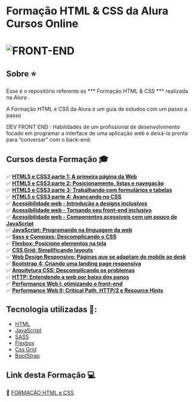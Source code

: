 # Formação HTML & CSS da Alura Cursos Online

<h1>
	<img src="https://scontent.fsjk2-1.fna.fbcdn.net/v/t1.0-9/159500866_4092926580738913_7767665992548719929_n.jpg?_nc_cat=106&ccb=1-3&_nc_sid=0debeb&_nc_ohc=oDBBoHeUHOsAX-ip8x9&_nc_ht=scontent.fsjk2-1.fna&oh=63f404bd94ae74caf9cacd1b8c584359&oe=606DA091" alt="FRONT-END" border="0">

</h1>
 

## Sobre ⭐️

Esse é o repositório referente as *** Formação HTML & CSS ***  realizada na Alura . 

A Formação HTML e CSS da Alura é um guia de estudos com um passo a passo

DEV FRONT END : Habilidades de um profissional de desenvolvimento focado em programar a interface de uma aplicação web e deixá-la pronta para “conversar” com o back-end.

## Cursos desta Formação 🎓

✅ **<a href="https://github.com/saldanhayg/FORMACAO_HTML-CSS_Alura/tree/main/1%20-%20HTML5%20e%20CSS3%20parte%201%20A%20primeira%20p%C3%A1gina%20da%20Web">HTML5 e CSS3 parte 1: A primeira página da Web </a>**<br>
✅ **<a href="https://github.com/saldanhayg/FORMACAO-FRONT-END_ALURA/tree/main/2%20-%20HTML5%20e%20CSS3%20parte%202%20Posicionamento%2C%20listas%20e%20navega%C3%A7%C3%A3o">HTML5 e CSS3 parte 2: Posicionamento, listas e navegação</a>**<br>
✅ **<a href="https://github.com/saldanhayg/FORMACAO-FRONT-END_ALURA/tree/main/3%20-%20HTML5%20e%20CSS3%20parte%203%20Trabalhando%20com%20formul%C3%A1rios%20e%20tabelas">HTML5 e CSS3 parte 3: Trabalhando com formulários e tabelas</a>**<br>
✅ **<a href="https://github.com/saldanhayg/FORMACAO-FRONT-END_ALURA/tree/main/4%20-%20HTML5%20e%20CSS3%20parte%204%20Avan%C3%A7ando%20no%20CSS">HTML5 e CSS3 parte 4: Avançando no CSS </a>**<br>
✅ **<a href="https://github.com/saldanhayg/Formacao-Acessibilidade-Web-Alura/tree/main/1-%20Acessibilidade%20web%20-%20Introdu%C3%A7%C3%A3o%20a%20designs%20inclusivos">Acessibilidade web - Introdução a designs inclusivos</a>**<br>
✅ **<a href="https://github.com/saldanhayg/Formacao--Web-Alura/tree/main/2-%20Acessibilidade%20web%20-%20Tornando%20seu%20front-end%20inclusivo">Acessibilidade web - Tornando seu front-end inclusivo</a>**<br>
✅ **<a href="https://github.com/saldanhayg/Formacao-Acessibilidade-Web-Alura/tree/main/3-%20Acessibilidade%20web%20-%20Componentes%20acess%C3%ADveis%20com%20um%20pouco%20de%20JavaScript">Acessibilidade web - Componentes acessíveis com um pouco de JavaScript</a>**<br>
✅ **<a href="https://github.com/saldanhayg/FORMACAO_HTML-CSS_Alura/blob/main">JavaScript: Programando na linguagem da web</a>**<br>
✅ **<a href="https://github.com/saldanhayg/FORMACAO-FRONT-END_ALURA/tree/main/11%20-%20Sass%20e%20Compass%20Descomplicando%20o%20CSS">Sass e Compass: Descomplicando o CSS</a>**<br>
✅ **<a href="https://github.com/saldanhayg/FORMACAO-FRONT-END_ALURA/tree/main/12%20-%20Flexbox%20Posicione%20elementos%20na%20tela">Flexbox: Posicione elementos na tela </a>**<br>
✅ **<a href="https://github.com/saldanhayg/FORMACAO-FRONT-END_ALURA/tree/main/13%20-%20CSS%20Grid%20Simplificando%20layouts">CSS Grid: Simplificando layouts</a>**<br>
✅ **<a href="https://github.com/saldanhayg/FORMACAO-FRONT-END_ALURA/tree/main/14%20-%20%20Web%20Design%20Responsivo%20P%C3%A1ginas%20que%20se%20adaptam%20do%20mobile%20ao%20desk">Web Design Responsivo: Páginas que se adaptam do mobile ao desk</a>**<br>
✅ **<a href="https://github.com/saldanhayg/FORMACAO_HTML-CSS_Alura/tree/main/13%20-%20Bootstrap%204">Bootstrap 4: Criando uma landing page responsiva</a>**<br>
✅ **<a href="https://github.com/saldanhayg/FORMACAO-FRONT-END_ALURA/tree/main/15%20-%20%20Arquitetura%20CSS%20Descomplicando%20os%20problemas">Arquitetura CSS: Descomplicando os problemas</a>**<br>
✅ **<a href="https://cursos.alura.com.br/course/http-fundamentos">HTTP: Entendendo a web por baixo dos panos</a>**<br>
✅ **<a href="https://github.com/saldanhayg/FORMACAO_HTML-CSS_Alura/tree/main/15%20-%20Performance%20Web%201">Performance Web I: otimizando o front-end</a>**<br>
✅ **<a href="https://github.com/saldanhayg/FORMACAO_HTML-CSS_Alura/tree/main/16%20-%20Performance%20Web%202">Performance Web II: Critical Path, HTTP/2 e Resource Hints</a>**<br>

## Tecnologia utilizadas 🚀:

* <a href="https://www.w3schools.com/html">HTML</a> 
* <a href="https://developer.mozilla.org/pt-BR/docs/Aprender/JavaScript">JavaScript</a>
* <a href="https://pt.wikipedia.org/wiki/Sass_(linguagem_de_folhas_de_estilos)">SASS</a>
* <a href="https://pt.wikipedia.org/wiki/CSS_Flexible_Box_Layout">Flexbox</a>
* <a href="https://developer.mozilla.org/pt-BR/docs/Web/CSS/CSS_Grid_Layout">Css Grid</a>
* <a href="https://www.w3schools.com/bootstrap/bootstrap_ver.asp">BootStrap</a>


## Link desta Formação 💻

 🎯 <a href="https://cursos.alura.com.br/formacao-html-e-css">FORMAÇÃO HTML e CSS</a>